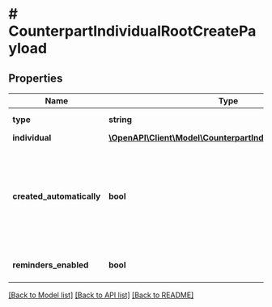 # # CounterpartIndividualRootCreatePayload

## Properties

Name | Type | Description | Notes
------------ | ------------- | ------------- | -------------
**type** | **string** | Must be \&quot;individual\&quot;. |
**individual** | [**\OpenAPI\Client\Model\CounterpartIndividualCreatePayload**](CounterpartIndividualCreatePayload.md) |  |
**created_automatically** | **bool** | &#x60;true&#x60; if the counterpart was created automatically by Monite when processing incoming invoices with OCR. &#x60;false&#x60; if the counterpart was created by the API client. | [optional] [default to false]
**reminders_enabled** | **bool** |  | [optional] [default to false]

[[Back to Model list]](../../README.md#models) [[Back to API list]](../../README.md#endpoints) [[Back to README]](../../README.md)
